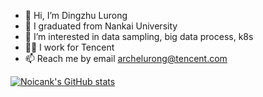 - 👋 Hi, I’m Dingzhu Lurong
- :school: I graduated from Nankai University
- 👀 I’m interested in data sampling, big data process, k8s
- :construction_worker_man: I work for Tencent
- 📫 Reach me by email <archelurong@tencent.com>

[![Noicank's GitHub stats](https://github-readme-stats.vercel.app/api?username=NoicFank&hide=stars)](https://github.com/NoicFank/github-readme-stats)
